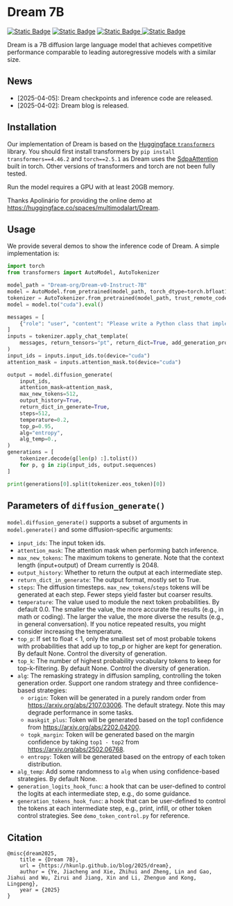 # Dream 7B
[![Static Badge](https://img.shields.io/badge/📰-Blog-red)](https://hkunlp.github.io/blog/2025/dream/)
[![Static Badge](https://img.shields.io/badge/📰-Demo-green)](https://huggingface.co/spaces/multimodalart/Dream)
[![Static Badge](https://img.shields.io/badge/Hugging%20Face%20🤗-Dream%207B_Base-blue)
](https://huggingface.co/Dream-org/Dream-v0-Base-7B)
[![Static Badge](https://img.shields.io/badge/Hugging%20Face%20🤗-Dream%207B_Instruct-blue)](https://huggingface.co/Dream-org/Dream-v0-Instruct-7B)

Dream is a 7B diffusion large language model that achieves competitive performance comparable to leading autoregressive models with a similar size.


## News

- [2025-04-05]: Dream checkpoints and inference code are released.
- [2025-04-02]: Dream blog is released.


## Installation
Our implementation of Dream is based on the [Huggingface `transformers`](https://github.com/huggingface/transformers) library. You should first install transformers by `pip install transformers==4.46.2` and `torch==2.5.1` as Dream uses the [SdpaAttention](https://pytorch.org/docs/stable/generated/torch.nn.functional.scaled_dot_product_attention.html) built in torch. Other versions of transformers and torch are not been fully tested.

Run the model requires a GPU with at least 20GB memory. 

Thanks Apolinário for providing the online demo at https://huggingface.co/spaces/multimodalart/Dream.

## Usage
We provide several demos to show the inference code of Dream. A simple implementation is:
```python
import torch
from transformers import AutoModel, AutoTokenizer

model_path = "Dream-org/Dream-v0-Instruct-7B"
model = AutoModel.from_pretrained(model_path, torch_dtype=torch.bfloat16, trust_remote_code=True)
tokenizer = AutoTokenizer.from_pretrained(model_path, trust_remote_code=True)
model = model.to("cuda").eval()

messages = [
    {"role": "user", "content": "Please write a Python class that implements a PyTorch trainer capable of training a model on a toy dataset."}
]
inputs = tokenizer.apply_chat_template(
    messages, return_tensors="pt", return_dict=True, add_generation_prompt=True
)
input_ids = inputs.input_ids.to(device="cuda")
attention_mask = inputs.attention_mask.to(device="cuda")

output = model.diffusion_generate(
    input_ids,
    attention_mask=attention_mask,
    max_new_tokens=512,
    output_history=True,
    return_dict_in_generate=True,
    steps=512,
    temperature=0.2,
    top_p=0.95,
    alg="entropy",
    alg_temp=0.,
)
generations = [
    tokenizer.decode(g[len(p) :].tolist())
    for p, g in zip(input_ids, output.sequences)
]

print(generations[0].split(tokenizer.eos_token)[0])
```

## Parameters of `diffusion_generate()` 

 `model.diffusion_generate()` supports a subset of arguments in `model.generate()` and some diffusion-specific arguments:
- `input_ids`: The input token ids.
- `attention_mask`: The attention mask when performing batch inference.
- `max_new_tokens`: The maximum tokens to generate. Note that the context length (input+output) of Dream currently is 2048.
- `output_history`: Whether to return the output at each intermediate step.
- `return_dict_in_generate`: The output format, mostly set to True.
- `steps`: The diffusion timesteps. `max_new_tokens`/`steps` tokens will be generated at each step. Fewer steps yield faster but coarser results.
- `temperature`: The value used to module the next token probabilities. By default 0.0. The smaller the value, the more accurate the results (e.g., in math or coding). The larger the value, the more diverse the results (e.g., in general conversation). If you notice repeated results, you might consider increasing the temperature.
- `top_p`: If set to float < 1, only the smallest set of most probable tokens with probabilities that add up to top_p or higher are kept for generation. By default None. Control the diversity of generation. 
- `top_k`: The number of highest probability vocabulary tokens to keep for top-k-filtering. By default None. Control the diversity of generation.
- `alg`: The remasking strategy in diffusion sampling, controlling the token generation order. Support one random strategy and three confidence-based strategies:
    - `origin`: Token will be generated in a purely random order from https://arxiv.org/abs/2107.03006. The default strategy. Note this may degrade performance in some tasks.
    - `maskgit_plus`: Token will be generated based on the top1 confidence from https://arxiv.org/abs/2202.04200. 
    - `topk_margin`: Token will be generated based on the margin confidence by taking `top1 - top2` from https://arxiv.org/abs/2502.06768. 
    - `entropy`: Token will be generated based on the entropy of each token distribution. 
- `alg_temp`: Add some randomness to `alg` when using confidence-based strategies. By default None. 
- `generation_logits_hook_func`: a hook that can be user-defined to control the logits at each intermediate step, e.g., do some guidance.
- `generation_tokens_hook_func`: a hook that can be user-defined to control the tokens at each intermediate step, e.g., print, infill, or other token control strategies. See `demo_token_control.py` for reference.

## Citation
```
@misc{dream2025,
    title = {Dream 7B},
    url = {https://hkunlp.github.io/blog/2025/dream},
    author = {Ye, Jiacheng and Xie, Zhihui and Zheng, Lin and Gao, Jiahui and Wu, Zirui and Jiang, Xin and Li, Zhenguo and Kong, Lingpeng},
    year = {2025}
}
```
